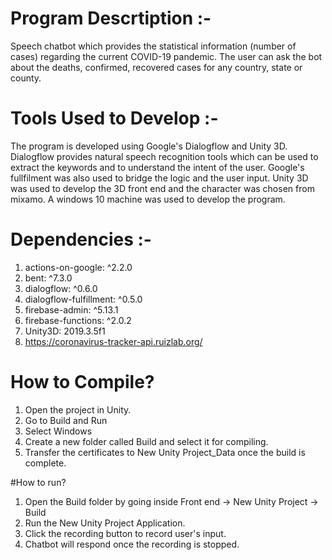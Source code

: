 
# Program Descrtiption :- 
Speech chatbot which provides the statistical information (number of cases) regarding the current COVID-19 pandemic. 
The user can ask the bot about the deaths, confirmed, recovered cases for any country, state or county. 

# Tools Used to Develop :- 
The program is developed using Google's Dialogflow and Unity 3D. 
Dialogflow provides natural speech recognition tools which can be used to extract the keywords and to understand the intent of the user. 
Google's fullfilment was also used to bridge the logic and the user input. 
Unity 3D was used to develop the 3D front end and the character was chosen from mixamo. 
A windows 10 machine was used to develop the program.

# Dependencies :- 
1. actions-on-google: ^2.2.0
2. bent: ^7.3.0
3. dialogflow: ^0.6.0
4. dialogflow-fulfillment: ^0.5.0
5. firebase-admin: ^5.13.1
6. firebase-functions: ^2.0.2 
7. Unity3D: 2019.3.5f1
8. https://coronavirus-tracker-api.ruizlab.org/

# How to Compile?
1. Open the project in Unity.
2. Go to Build and Run
3. Select Windows
4. Create a new folder called Build and select it for compiling. 
5. Transfer the certificates to New Unity Project_Data once the build is complete.

#How to run?
1. Open the Build folder by going inside Front end -> New Unity Project -> Build
2. Run the New Unity Project Application.
3. Click the recording button to record user's input. 
4. Chatbot will respond once the recording is stopped. 

